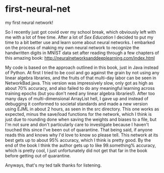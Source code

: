 # first-neural-net
my first neural network!

So I recently just got covid over my school break, which obviously left with me with a lot of free time. After a lot of _Sex Education_ I decided to put my time to a bit better use and learn some about neural networks. I embarked on the process of making my own neural network to recognize the handwritten digits in MNIST data set after reading through a few chapters of this amazing book: 
http://neuralnetworksanddeeplearning.com/index.html

My code is based on the approach outlined in this book, just in Java instead of Python. At first I tried to be cool and go against the grain by not using any linear algebra libraries, and the fruits of that multi-day labor can be seen in NetworkBad.java. This version was impressively slow, only got as high as about 70% accuracy, and also failed to do any meaningful learning across training epochs (but you don't need any linear algebra libraries!). After too many days of multi-dimensional ArrayList hell, I gave up and instead of debugging it conformed to societal standards and made a new version using EJML in about 2 hours, as seen in the src directory. This one works as expected, minus the save/load functions for the network, which I think is just due to rounding done when saving the weights and biases to a file, but I'm not sure and don't particularly care to investigate because I haven't touched this since I've been out of quarantine. That being said, if anyone reads this and knows why I'd love to know so please tell. This network at its best gets up to about 95% accuracy, which I think is pretty good. By the end of the book I think the author gets up to like 99.something% accuracy, which is pretty cool, I just unfortunately did not get that far in the book before getting out of quarantine.

Anyways, that's my ted talk thanks for listening.
